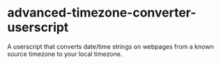 # advanced-timezone-converter-userscript
A userscript that converts date/time strings on webpages from a known source timezone to your local timezone.
